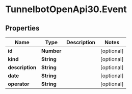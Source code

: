 # TunnelbotOpenApi30.Event

## Properties

Name | Type | Description | Notes
------------ | ------------- | ------------- | -------------
**id** | **Number** |  | [optional] 
**kind** | **String** |  | [optional] 
**description** | **String** |  | [optional] 
**date** | **String** |  | [optional] 
**operator** | **String** |  | [optional] 


